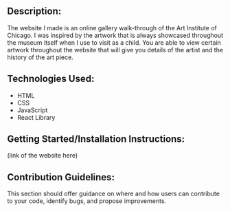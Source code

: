 ## Description:

The website I made is an online gallery walk-through of the Art Institute of Chicago. I was inspired by the artwork that is always showcased throughout the museum itself when I use to visit as a child. You are able to view certain artwork throughout the website that will give you details of the artist and the history of the art piece.

## Technologies Used:

- HTML
- CSS
- JavaScript
- React Library

## Getting Started/Installation Instructions:

(link of the website here)

## Contribution Guidelines:

This section should offer guidance on where and how users can contribute to your code, identify bugs, and propose improvements.
